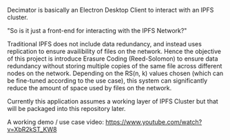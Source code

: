 Decimator is basically an Electron Desktop Client to interact with an IPFS cluster.

"So is it just a front-end for interacting with the IPFS Network?"

Traditional IPFS does not include data redundancy, and instead uses replication to ensure availibility of files on the network.
Hence the objective of this project is introduce Erasure Coding (Reed-Solomon) to ensure data redundancy without storing multiple copies of the same file
across different nodes on the network. Depending on the RS(n, k) values chosen (which can be fine-tuned according to the use case), this system can significantly
reduce the amount of space used by files on the network.

Currently this application assumes a working layer of IPFS Cluster but that will be packaged into this repository later.

A working demo / use case video: https://www.youtube.com/watch?v=XbR2kST_KW8
